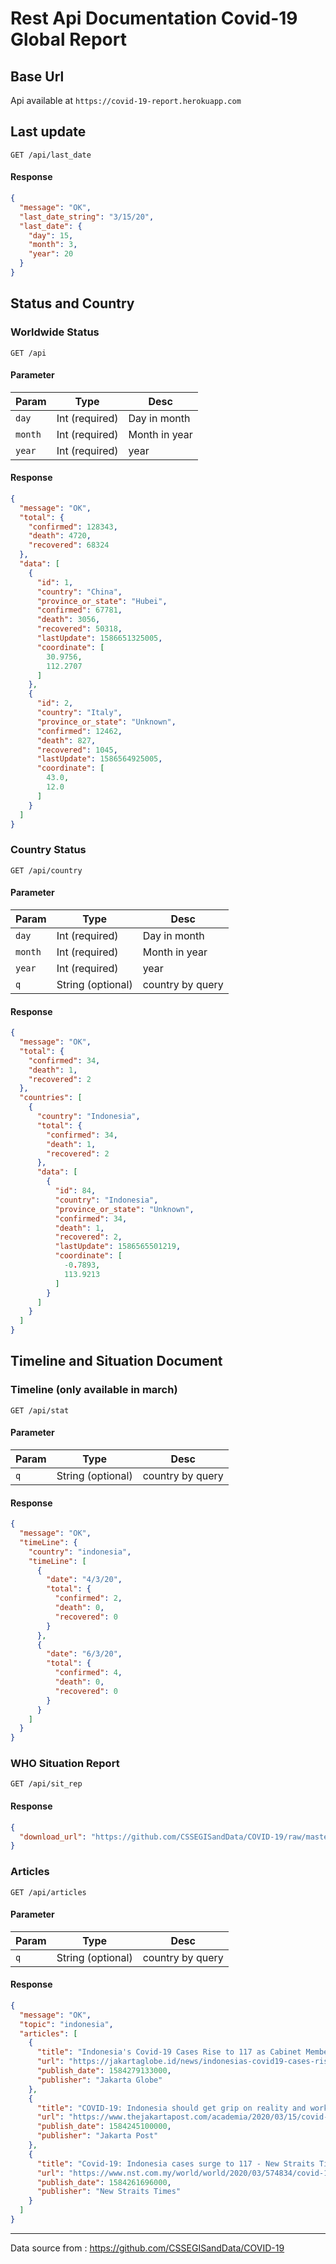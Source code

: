 # Rest Api Documentation Covid-19 Global Report

## Base Url
Api available at ```https://covid-19-report.herokuapp.com```
## Last update
```GET /api/last_date```
#### Response
```json
{
  "message": "OK",
  "last_date_string": "3/15/20",
  "last_date": {
    "day": 15,
    "month": 3,
    "year": 20
  }
}
```
## Status and Country
### Worldwide Status
```GET /api```
#### Parameter
| Param | Type | Desc |
|---|---|---|
| `day` | Int (required) | Day in month |
| `month` | Int (required) | Month in year |
| `year` | Int (required) | year |

#### Response
```json
{
  "message": "OK",
  "total": {
    "confirmed": 128343,
    "death": 4720,
    "recovered": 68324
  },
  "data": [
    {
      "id": 1,
      "country": "China",
      "province_or_state": "Hubei",
      "confirmed": 67781,
      "death": 3056,
      "recovered": 50318,
      "lastUpdate": 1586651325005,
      "coordinate": [
        30.9756,
        112.2707
      ]
    },
    {
      "id": 2,
      "country": "Italy",
      "province_or_state": "Unknown",
      "confirmed": 12462,
      "death": 827,
      "recovered": 1045,
      "lastUpdate": 1586564925005,
      "coordinate": [
        43.0,
        12.0
      ]
    }
  ]
}
```

### Country Status

```GET /api/country```
#### Parameter
| Param | Type | Desc |
|---|---|---|
| `day` | Int (required) | Day in month |
| `month` | Int (required) | Month in year |
| `year` | Int (required) | year |
| `q` | String (optional) | country by query |

#### Response
```json
{
  "message": "OK",
  "total": {
    "confirmed": 34,
    "death": 1,
    "recovered": 2
  },
  "countries": [
    {
      "country": "Indonesia",
      "total": {
        "confirmed": 34,
        "death": 1,
        "recovered": 2
      },
      "data": [
        {
          "id": 84,
          "country": "Indonesia",
          "province_or_state": "Unknown",
          "confirmed": 34,
          "death": 1,
          "recovered": 2,
          "lastUpdate": 1586565501219,
          "coordinate": [
            -0.7893,
            113.9213
          ]
        }
      ]
    }
  ]
}
```

## Timeline and Situation Document
### Timeline (only available in march)
```GET /api/stat```

#### Parameter
| Param | Type | Desc |
|---|---|---|
| `q` | String (optional) | country by query |

#### Response
```json
{
  "message": "OK",
  "timeLine": {
    "country": "indonesia",
    "timeLine": [
      {
        "date": "4/3/20",
        "total": {
          "confirmed": 2,
          "death": 0,
          "recovered": 0
        }
      },
      {
        "date": "6/3/20",
        "total": {
          "confirmed": 4,
          "death": 0,
          "recovered": 0
        }
      }
    ]
  }
}
```

### WHO Situation Report
```GET /api/sit_rep```
#### Response
```json
{
  "download_url": "https://github.com/CSSEGISandData/COVID-19/raw/master/who_covid_19_situation_reports/who_covid_19_sit_rep_pdfs/20200310-sitrep-50-covid-19.pdf"
}
```

### Articles
```GET /api/articles```
#### Parameter
| Param | Type | Desc |
|---|---|---|
| `q` | String (optional) | country by query |

#### Response
```json
{
  "message": "OK",
  "topic": "indonesia",
  "articles": [
    {
      "title": "Indonesia's Covid-19 Cases Rise to 117 as Cabinet Members Take Test for Coronavirus - Jakarta Globe",
      "url": "https://jakartaglobe.id/news/indonesias-covid19-cases-rise-to-117-as-cabinet-members-take-test-for-coronavirus",
      "publish_date": 1584279133000,
      "publisher": "Jakarta Globe"
    },
    {
      "title": "COVID-19: Indonesia should get grip on reality and work with Singapore - The Jakarta Post - Jakarta Post",
      "url": "https://www.thejakartapost.com/academia/2020/03/15/covid-19-indonesia-should-get-grip-on-reality-and-work-with-singapore.html",
      "publish_date": 1584245100000,
      "publisher": "Jakarta Post"
    },
    {
      "title": "Covid-19: Indonesia cases surge to 117 - New Straits Times",
      "url": "https://www.nst.com.my/world/world/2020/03/574834/covid-19-indonesia-cases-surge-117",
      "publish_date": 1584261696000,
      "publisher": "New Straits Times"
    }
  ]
}
```

---
Data source from : https://github.com/CSSEGISandData/COVID-19 



